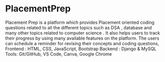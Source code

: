 # PlacementPrep

Placement Prep is a platform which provides Placement oriented coding questions related to all the different topics such as DSA , database and many other topics related to computer science . It also helps users to track their progress by using many available features on the platform. The users can schedule a reminder for revising their concepts and coding questions, Frontend : HTML, CSS, JavaScript, Bootstrap 
Backend : Django & MySQL
Tools: Git/GitHub, VS Code, Canva, Google Chrome
